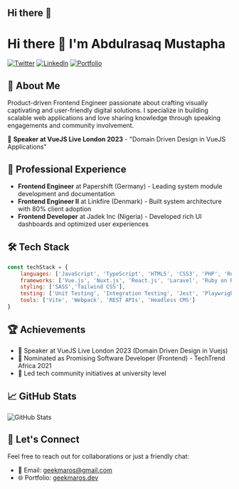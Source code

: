 ## Hi there 👋

<!--
**geekmaros/geekmaros** is a ✨ _special_ ✨ repository because its `README.md` (this file) appears on your GitHub profile.

Here are some ideas to get you started:

- 🔭 I’m currently working on ...
- 🌱 I’m currently learning ...
- 👯 I’m looking to collaborate on ...
- 🤔 I’m looking for help with ...
- 💬 Ask me about ...
- 📫 How to reach me: ...
- 😄 Pronouns: ...
- ⚡ Fun fact: ...
-->
# Hi there 👋 I'm Abdulrasaq Mustapha

[![Twitter](https://img.shields.io/badge/Twitter-1DA1F2?style=for-the-badge&logo=twitter&logoColor=white)](https://twitter.com/geekmaros)
[![LinkedIn](https://img.shields.io/badge/LinkedIn-0077B5?style=for-the-badge&logo=linkedin&logoColor=white)](https://www.linkedin.com/in/maros94/)
[![Portfolio](https://img.shields.io/badge/Portfolio-000000?style=for-the-badge&logo=About.me&logoColor=white)](https://www.geekmaros.dev)

## 🚀 About Me
Product-driven Frontend Engineer passionate about crafting visually captivating and user-friendly digital solutions. I specialize in building scalable web applications and love sharing knowledge through speaking engagements and community involvement.

🎤 **Speaker at VueJS Live London 2023** - "Domain Driven Design in VueJS Applications"

## 💼 Professional Experience
- **Frontend Engineer** at Papershift (Germany) - Leading system module development and documentation
- **Frontend Engineer II** at Linkfire (Denmark) - Built system architecture with 80% client adoption
- **Frontend Developer** at Jadek Inc (Nigeria) - Developed rich UI dashboards and optimized user experiences

## 🛠️ Tech Stack
```javascript
const techStack = {
    languages: ['JavaScript', 'TypeScript', 'HTML5', 'CSS3', 'PHP', 'Ruby'],
    frameworks: ['Vue.js', 'Nuxt.js', 'React.js', 'Laravel', 'Ruby on Rails'],
    styling: ['SASS','Tailwind CSS'],
    testing: ['Unit Testing', 'Integration Testing', 'Jest', 'Playwright'],
    tools: ['Vite', 'Webpack', 'REST APIs', 'Headless CMS']
}
```

## 🏆 Achievements
- 🎯 Speaker at VueJS Live London 2023 (Domain Driven Design in Vuejs)
- 🌟 Nominated as Promising Software Developer (Frontend) - TechTrend Africa 2021
- 👥 Led tech community initiatives at university level

## 📈 GitHub Stats
![GitHub Stats](https://github-readme-stats.vercel.app/api?username=geekmaros&show_icons=true&theme=radical)

## 🤝 Let's Connect
Feel free to reach out for collaborations or just a friendly chat:
- 📧 Email: geekmaros@gmail.com
- 🌐 Portfolio: [geekmaros.dev](https://www.geekmaros.dev)
